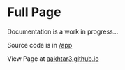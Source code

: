 # Full Page

Documentation is a work in progress...

Source code is in [/app](https://github.com/aakhtar3/aakhtar3.github.io/tree/main/app)

View Page at [aakhtar3.github.io](https://aakhtar3.github.io)
